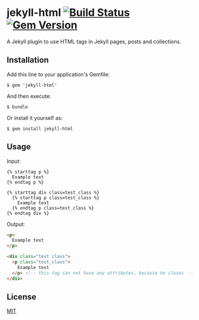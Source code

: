 # jekyll-html [![Build Status](https://travis-ci.org/kacperduras/jekyll-html.svg?branch=master)](https://travis-ci.org/kacperduras/jekyll-html) [![Gem Version](https://badge.fury.io/rb/jekyll-html.svg)](https://badge.fury.io/rb/jekyll-html)

A Jekyll plugin to use HTML tags in Jekyll pages, posts and collections.

## Installation

Add this line to your application's Gemfile:
```
$ gem 'jekyll-html'
```

And then execute:
```
$ bundle
```

Or install it yourself as:
```
$ gem install jekyll-html
```

## Usage

Input:
```
{% starttag p %}
  Example text
{% endtag p %}

{% starttag div class=test_class %}
  {% starttag p class=test_class %}
    Example text
  {% endtag p class=test_class %}
{% endtag div %}
```

Output:
```html
<p>
  Example text
</p>

<div class="test class">
  <p class="test_class">
    Example text
  </p> <!-- this tag can not have any attributes, because he closes  -->
</div>
```

## License
[MIT](LICENSE)
